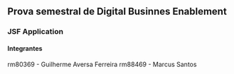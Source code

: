 ## Prova semestral de Digital Businnes Enablement


### JSF Application


#### Integrantes 
rm80369 - Guilherme Aversa Ferreira 
rm88469 - Marcus Santos
